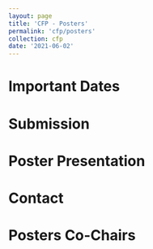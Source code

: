 ```yaml
---
layout: page
title: 'CFP - Posters'
permalink: 'cfp/posters'
collection: cfp
date: '2021-06-02'
---
```


# Important Dates

# Submission

# Poster Presentation

# Contact

# Posters Co-Chairs
